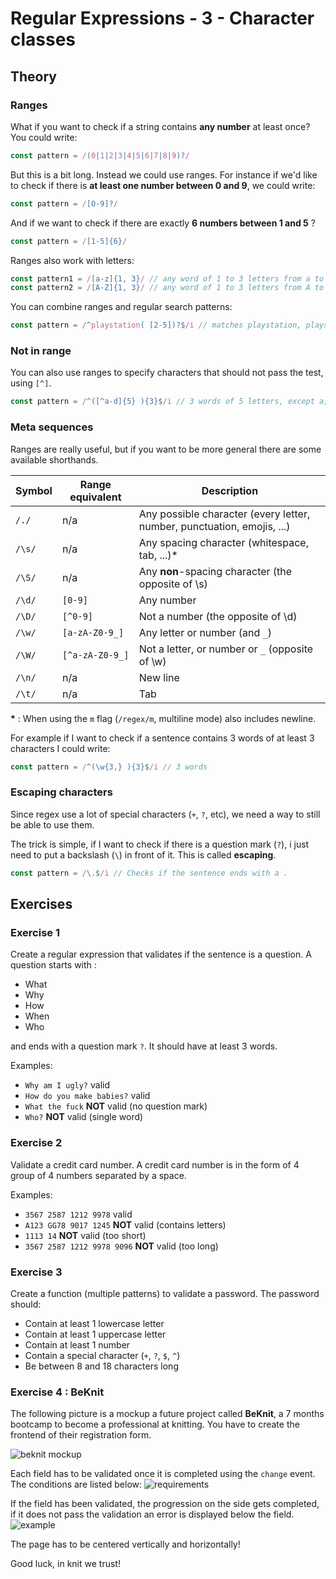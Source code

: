 # Regular Expressions - 3 - Character classes

## Theory

### Ranges

What if you want to check if a string contains **any number** at least once? You could write:
```javascript
const pattern = /(0|1|2|3|4|5|6|7|8|9)?/
```

But this is a bit long. Instead we could use ranges. For instance if we'd like to check if there is **at least one number between 0 and 9**, we could write:
```javascript
const pattern = /[O-9]?/
```

And if we want to check if there are exactly **6 numbers between 1 and 5** ?
```javascript
const pattern = /[1-5]{6}/
```

Ranges also work with letters:
```javascript
const pattern1 = /[a-z]{1, 3}/ // any word of 1 to 3 letters from a to z (lowercase)
const pattern2 = /[A-Z]{1, 3}/ // any word of 1 to 3 letters from A to Z (uppercase)
```

You can combine ranges and regular search patterns:
```javascript
const pattern = /^playstation( [2-5])?$/i // matches playstation, playstation 2, playstation 3, playstation 4, playstation 5
```

### Not in range

You can also use ranges to specify characters that should not pass the test, using `[^]`. 
```javascript
const pattern = /^([^a-d]{5} ){3}$/i // 3 words of 5 letters, except a, b, c, d
```

### Meta sequences

Ranges are really useful, but if you want to be more general there are some available shorthands.

| Symbol | Range equivalent | Description   |
|--------|------------------|---------------|
| `/./`     | n/a               | Any possible character (every letter, number, punctuation, emojis, ...) |
| `/\s/`     | n/a               | Any spacing character (whitespace, tab, ...)* |
| `/\S/`     | n/a               | Any **non**-spacing character (the opposite of \s) |
| `/\d/`     | `[0-9]`               | Any number |
| `/\D/`     | `[^0-9]`               | Not a number (the opposite of \d) |
| `/\w/`     | `[a-zA-Z0-9_]`               | Any letter or number (and `_`) |
| `/\W/`     | `[^a-zA-Z0-9_]`               | Not a letter, or number or `_` (opposite of \w) |
| `/\n/`     | n/a               | New line |
| `/\t/`     | n/a               | Tab |

__*__ : When using the `m` flag (`/regex/m`, multiline mode) also includes newline.

For example if I want to check if a sentence contains 3 words of at least 3 characters I could write:
```javascript
const pattern = /^(\w{3,} ){3}$/i // 3 words
```


### Escaping characters

Since regex use a lot of special characters (`+`, `?`, etc), we need a way to still be able to use them.

The trick is simple, if I want to check if there is a question mark (`?`), i just need to put a backslash (`\`) in front of it. This is called **escaping**. 
```javascript
const pattern = /\.$/i // Checks if the sentence ends with a .
```

## Exercises

### Exercise 1

Create a regular expression that validates if the sentence is a question. A question starts with :
- What
- Why
- How
- When
- Who

and ends with a question mark `?`. It should have at least 3 words.

Examples:
- `Why am I ugly?` valid
- `How do you make babies?` valid
- `What the fuck` **NOT** valid (no question mark)
- `Who?` **NOT** valid (single word)

### Exercise 2

Validate a credit card number. A credit card number is in the form of 4 group of 4 numbers separated by a space.

Examples:
- `3567 2587 1212 9978` valid
- `A123 GG78 9017 1245` **NOT** valid (contains letters)
- `1113 14` **NOT** valid (too short)
- `3567 2587 1212 9978 9096` **NOT** valid (too long)

### Exercise 3

Create a function (multiple patterns) to validate a password. The password should:
- Contain at least 1 lowercase letter
- Contain at least 1 uppercase letter
- Contain at least 1 number
- Contain a special character (`+`, `?`, `$`, `^`)
- Be between 8 and 18 characters long

### Exercise 4 : BeKnit

The following picture is a mockup a future project called **BeKnit**, a 7 months bootcamp to become a professional at knitting. You have to create the frontend of their registration form.

![beknit mockup](beknit/wf.png)

Each field has to be validated once it is completed using the `change` event. The conditions are listed below:
![requirements](beknit/requirements.png)

If the field has been validated, the progression on the side gets completed, if it does not pass the validation an error is displayed below the field.
![example](beknit/example.png)

The page has to be centered vertically and horizontally!

Good luck, in knit we trust!
